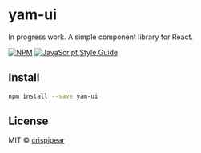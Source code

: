 # yam-ui

In progress work.
A simple component library for React. 

[![NPM](https://img.shields.io/npm/v/yam-ui.svg)](https://www.npmjs.com/package/yam-ui) [![JavaScript Style Guide](https://img.shields.io/badge/code_style-standard-brightgreen.svg)](https://standardjs.com)

## Install

```bash
npm install --save yam-ui
```

## License

MIT © [crispipear](https://github.com/crispipear)
